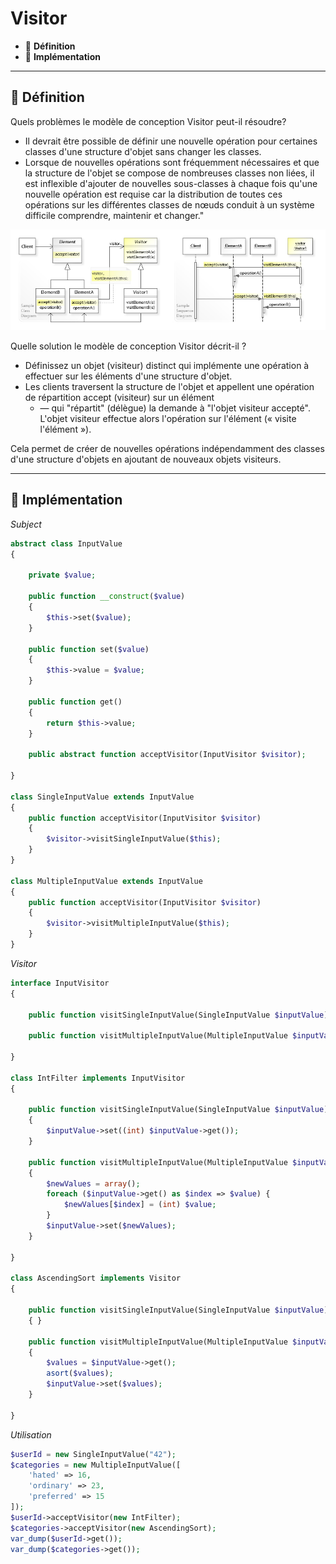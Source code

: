 # Visitor

*  🔖 **Définition**
*  🔖 **Implémentation**

___

## 📑 Définition

Quels problèmes le modèle de conception Visitor peut-il résoudre?

* Il devrait être possible de définir une nouvelle opération pour certaines classes d'une structure d'objet sans changer les classes.
* Lorsque de nouvelles opérations sont fréquemment nécessaires et que la structure de l'objet se compose de nombreuses classes non liées, il est inflexible d'ajouter de nouvelles sous-classes à chaque fois qu'une nouvelle opération est requise car la distribution de toutes ces opérations sur les différentes classes de nœuds conduit à un système difficile comprendre, maintenir et changer."

![image](https://raw.githubusercontent.com/seeren-training/Design-Pattern/master/wiki/resources/Visitor.jpg)

Quelle solution le modèle de conception Visitor décrit-il ?

* Définissez un objet (visiteur) distinct qui implémente une opération à effectuer sur les éléments d'une structure d'objet.
* Les clients traversent la structure de l'objet et appellent une opération de répartition accept (visiteur) sur un élément
    * — qui "répartit" (délègue) la demande à "l'objet visiteur accepté". L'objet visiteur effectue alors l'opération sur l'élément (« visite l'élément »).

Cela permet de créer de nouvelles opérations indépendamment des classes d'une structure d'objets en ajoutant de nouveaux objets visiteurs.

___

## 📑 Implémentation

*Subject*

```php
abstract class InputValue
{

    private $value;

    public function __construct($value)
    {
        $this->set($value);
    }

    public function set($value)
    {
        $this->value = $value;
    }

    public function get()
    {
        return $this->value;
    }

    public abstract function acceptVisitor(InputVisitor $visitor);

}

class SingleInputValue extends InputValue
{
    public function acceptVisitor(InputVisitor $visitor)
    {
        $visitor->visitSingleInputValue($this);
    }
}

class MultipleInputValue extends InputValue
{
    public function acceptVisitor(InputVisitor $visitor)
    {
        $visitor->visitMultipleInputValue($this);
    }
}
```

*Visitor*

```php
interface InputVisitor
{

    public function visitSingleInputValue(SingleInputValue $inputValue);

    public function visitMultipleInputValue(MultipleInputValue $inputValue);

}

class IntFilter implements InputVisitor
{

    public function visitSingleInputValue(SingleInputValue $inputValue)
    {
        $inputValue->set((int) $inputValue->get());
    }

    public function visitMultipleInputValue(MultipleInputValue $inputValue)
    {
        $newValues = array();
        foreach ($inputValue->get() as $index => $value) {
            $newValues[$index] = (int) $value;
        }
        $inputValue->set($newValues);
    }

}

class AscendingSort implements Visitor
{

    public function visitSingleInputValue(SingleInputValue $inputValue)
    { }

    public function visitMultipleInputValue(MultipleInputValue $inputValue)
    {
        $values = $inputValue->get();
        asort($values);
        $inputValue->set($values);
    }

}

```

*Utilisation*

```php
$userId = new SingleInputValue("42");
$categories = new MultipleInputValue([
    'hated' => 16, 
    'ordinary' => 23,
    'preferred' => 15
]);
$userId->acceptVisitor(new IntFilter);
$categories->acceptVisitor(new AscendingSort);
var_dump($userId->get());
var_dump($categories->get());
```
